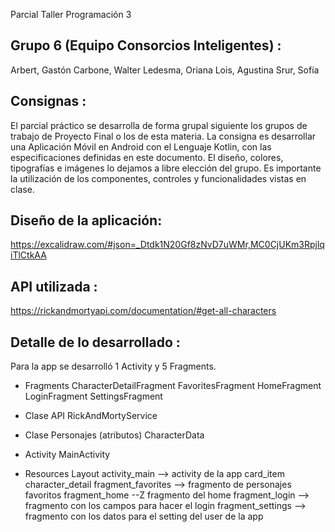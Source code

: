 Parcial Taller Programación 3

Grupo 6 (Equipo Consorcios Inteligentes) :
------------------------------------------

Arbert, Gastón
Carbone, Walter
Ledesma, Oriana
Lois, Agustina
Srur, Sofía

Consignas :
-----------
El parcial práctico se desarrolla de forma grupal siguiente los grupos de trabajo de Proyecto Final o los de esta materia.
La consigna es desarrollar una Aplicación Móvil en Android con el Lenguaje Kotlin, con las especificaciones definidas en este documento.
El diseño, colores, tipografías e imágenes lo dejamos a libre elección del grupo. Es importante la utilización de los componentes, controles y
funcionalidades vistas en clase.

Diseño de la aplicación:
------------------------
https://excalidraw.com/#json=_Dtdk1N20Gf8zNvD7uWMr,MC0CjUKm3RpjlqiTlCtkAA

API utilizada :
---------------
https://rickandmortyapi.com/documentation/#get-all-characters

Detalle de lo desarrollado :
----------------------------
Para la app se desarrolló 1 Activity y 5 Fragments.

* Fragments
  CharacterDetailFragment
  FavoritesFragment
  HomeFragment
  LoginFragment
  SettingsFragment

* Clase API
  RickAndMortyService

* Clase Personajes (atributos)
  CharacterData

* Activity
  MainActivity

* Resources
  Layout
  activity_main --> activity de la app
  card_item
  character_detail
  fragment_favorites  --> fragmento de personajes favoritos
  fragment_home --Z fragmento del home
  fragment_login --> fragmento con los campos para hacer el login
  fragment_settings --> fragmento con los datos para el setting del user de la app